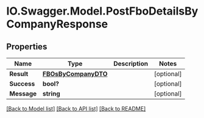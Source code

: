 # IO.Swagger.Model.PostFboDetailsByCompanyResponse
## Properties

Name | Type | Description | Notes
------------ | ------------- | ------------- | -------------
**Result** | [**FBOsByCompanyDTO**](FBOsByCompanyDTO.md) |  | [optional] 
**Success** | **bool?** |  | [optional] 
**Message** | **string** |  | [optional] 

[[Back to Model list]](../README.md#documentation-for-models) [[Back to API list]](../README.md#documentation-for-api-endpoints) [[Back to README]](../README.md)

